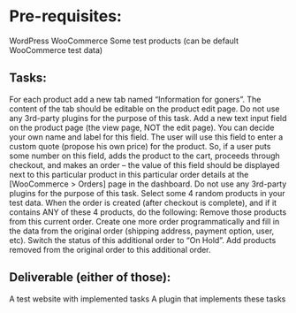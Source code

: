 <h1>Pre-requisites:</h1>
WordPress
WooCommerce
Some test products (can be default WooCommerce test data)

<h2>Tasks:</h2>
    For each product add a new tab named “Information for goners”. The content of the tab should be editable on the product edit page. Do not use any 3rd-party plugins for the purpose of this task.
    Add a new text input field on the product page (the view page, NOT the edit page). You can decide your own name and label for this field. The user will use this field to enter a custom quote (propose his own price) for the product. So, if a user puts some number on this field, adds the product to the cart, proceeds through checkout, and makes an order – the value of this field should be displayed next to this particular product in this particular order details at the [WooCommerce > Orders] page in the dashboard. Do not use any 3rd-party plugins for the purpose of this task.
    Select some 4 random products in your test data. 
    When the order is created (after checkout is complete), and if it contains ANY of these 4 products, do the following:
    Remove those products from this current order.
    Create one more order programmatically and fill in the data from the original order (shipping address, payment option, user, etc). Switch the status of this additional order to “On Hold”. Add products removed from the original order to this additional order.

<h2>Deliverable (either of those):</h2>
    A test website with implemented tasks
    A plugin that implements these tasks

